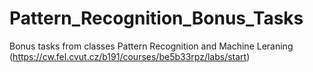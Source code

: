 # Pattern_Recognition_Bonus_Tasks
Bonus tasks from classes Pattern Recognition and Machine Leraning (https://cw.fel.cvut.cz/b191/courses/be5b33rpz/labs/start)
